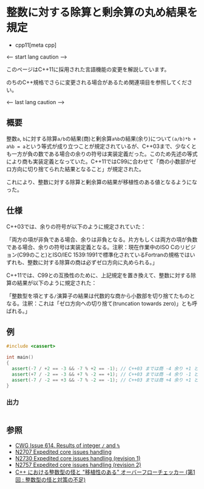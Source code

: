 # 整数に対する除算と剰余算の丸め結果を規定
* cpp11[meta cpp]

<-- start lang caution -->

このページはC++11に採用された言語機能の変更を解説しています。

のちのC++規格でさらに変更される場合があるため関連項目を参照してください。

<-- last lang caution -->

## 概要
整数`a`, `b`に対する除算`a/b`の結果(商)と剰余算`a%b`の結果(余り)について`(a/b)*b + a%b = a`という等式が成り立つことが規定されているが、C++03まで、少なくとも一方が負の数である場合の余りの符号は実装定義だった。このため先述の等式により商も実装定義となっていた。C++11ではC99に合わせて「商の小数部がゼロ方向に切り捨てられた結果となること」が規定された。

これにより、整数に対する除算と剰余算の結果が移植性のある値となるようになった。


## 仕様
C++03では、余りの符号が以下のように規定されていた：

「両方の項が非負である場合、余りは非負となる。片方もしくは両方の項が負数である場合、余りの符号は実装定義となる。注釈：現在作業中のISO Cのリビジョン(C99のこと)とISO/IEC 1539:1991で標準化されているFortranの規格ではいずれも、整数に対する除算の商は必ずゼロ方向に丸められる。」

C++11では、C99との互換性のために、上記規定を置き換えて、整数に対する除算の結果が以下のように規定された：

「整数型を項とする`/`演算子の結果は代数的な商から小数部を切り捨てたものとなる。注釈：これは「ゼロ方向への切り捨て(truncation towards zero)」とも呼ばれる。」


## 例
```cpp example
#include <cassert>

int main()
{
  assert(-7 / +2 == -3 && -7 % +2 == -1); // C++03 までは商 -4 余り +1 となる実装も規格適合
  assert(+7 / -2 == -3 && +7 % -2 == +1); // C++03 までは商 -4 余り -1 となる実装も規格適合
  assert(-7 / -2 == +3 && -7 % -2 == -1); // C++03 までは商 +4 余り +1 となる実装も規格適合
}
```

### 出力
```
```


## 参照
- [CWG Issue 614. Results of integer `/` and `%`](http://www.open-std.org/jtc1/sc22/wg21/docs/cwg_defects.html#614)
- [N2707 Expedited core issues handling](http://www.open-std.org/jtc1/sc22/wg21/docs/papers/2008/n2707.html)
- [N2730 Expedited core issues handling (revision 1)](http://www.open-std.org/jtc1/sc22/wg21/docs/papers/2008/n2730.html)
- [N2757 Expedited core issues handling (revision 2)](http://www.open-std.org/jtc1/sc22/wg21/docs/papers/2008/n2757.htm)
- [C++ における整数型の怪と "移植性のある" オーバーフローチェッカー (第1回 : 整数型の怪と対策の不足)](http://qiita.com/a4lg/items/541c9d9dd5d874eeef2f)

